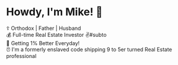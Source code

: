# Howdy, I'm Mike! 👋

:orthodox_cross: Orthodox | Father | Husband   
:moneybag: Full-time Real Estate Investor ✌️#subto  
:muscle: Getting 1% Better Everyday!  
:alarm_clock: I'm a formerly enslaved code shipping 9 to 5er turned Real Estate professional
